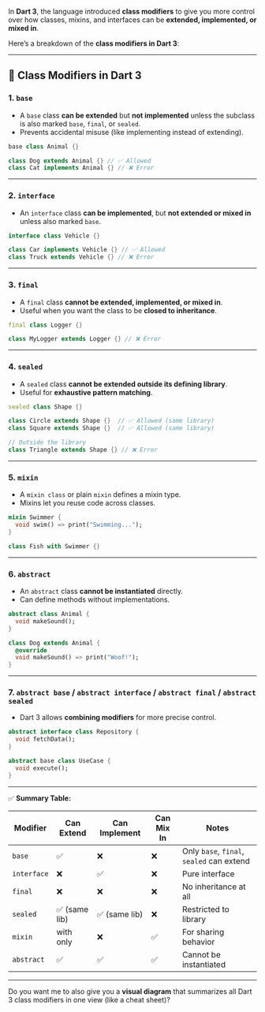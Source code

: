In **Dart 3**, the language introduced **class modifiers** to give you more control over how classes, mixins, and interfaces can be **extended, implemented, or mixed in**.

Here’s a breakdown of the **class modifiers in Dart 3**:

---

## 🔑 **Class Modifiers in Dart 3**

### 1. `base`

* A `base` class **can be extended** but **not implemented** unless the subclass is also marked `base`, `final`, or `sealed`.
* Prevents accidental misuse (like implementing instead of extending).

```dart
base class Animal {}

class Dog extends Animal {} // ✅ Allowed
class Cat implements Animal {} // ❌ Error
```

---

### 2. `interface`

* An `interface` class **can be implemented**, but **not extended or mixed in** unless also marked `base`.

```dart
interface class Vehicle {}

class Car implements Vehicle {} // ✅ Allowed
class Truck extends Vehicle {} // ❌ Error
```

---

### 3. `final`

* A `final` class **cannot be extended, implemented, or mixed in**.
* Useful when you want the class to be **closed to inheritance**.

```dart
final class Logger {}

class MyLogger extends Logger {} // ❌ Error
```

---

### 4. `sealed`

* A `sealed` class **cannot be extended outside its defining library**.
* Useful for **exhaustive pattern matching**.

```dart
sealed class Shape {}

class Circle extends Shape {}  // ✅ Allowed (same library)
class Square extends Shape {}  // ✅ Allowed (same library)

// Outside the library
class Triangle extends Shape {} // ❌ Error
```

---

### 5. `mixin`

* A `mixin class` or plain `mixin` defines a mixin type.
* Mixins let you reuse code across classes.

```dart
mixin Swimmer {
  void swim() => print("Swimming...");
}

class Fish with Swimmer {}
```

---

### 6. `abstract`

* An `abstract` class **cannot be instantiated** directly.
* Can define methods without implementations.

```dart
abstract class Animal {
  void makeSound();
}

class Dog extends Animal {
  @override
  void makeSound() => print("Woof!");
}
```

---

### 7. `abstract base` / `abstract interface` / `abstract final` / `abstract sealed`

* Dart 3 allows **combining modifiers** for more precise control.

```dart
abstract interface class Repository {
  void fetchData();
}

abstract base class UseCase {
  void execute();
}
```

---

✅ **Summary Table:**

| Modifier    | Can Extend   | Can Implement | Can Mix In | Notes                                     |
| ----------- | ------------ | ------------- | ---------- | ----------------------------------------- |
| `base`      | ✅            | ❌             | ❌          | Only `base`, `final`, `sealed` can extend |
| `interface` | ❌            | ✅             | ❌          | Pure interface                            |
| `final`     | ❌            | ❌             | ❌          | No inheritance at all                     |
| `sealed`    | ✅ (same lib) | ✅ (same lib)  | ❌          | Restricted to library                     |
| `mixin`     | with only    | ❌             | ✅          | For sharing behavior                      |
| `abstract`  | ✅            | ✅             | ✅          | Cannot be instantiated                    |

---

Do you want me to also give you a **visual diagram** that summarizes all Dart 3 class modifiers in one view (like a cheat sheet)?
